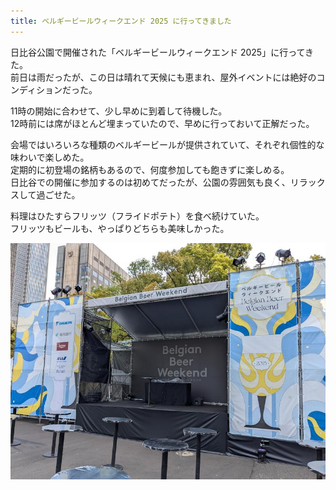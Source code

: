 ```yaml
---
title: ベルギービールウィークエンド 2025 に行ってきました
---
```


日比谷公園で開催された「ベルギービールウィークエンド 2025」に行ってきた。<br>
前日は雨だったが、この日は晴れて天候にも恵まれ、屋外イベントには絶好のコンディションだった。

11時の開始に合わせて、少し早めに到着して待機した。<br>
12時前には席がほとんど埋まっていたので、早めに行っておいて正解だった。

会場ではいろいろな種類のベルギービールが提供されていて、それぞれ個性的な味わいで楽しめた。<br>
定期的に初登場の銘柄もあるので、何度参加しても飽きずに楽しめる。<br>
日比谷での開催に参加するのは初めてだったが、公園の雰囲気も良く、リラックスして過ごせた。

料理はひたすらフリッツ（フライドポテト）を食べ続けていた。<br>
フリッツもビールも、やっぱりどちらも美味しかった。

![ベルギービールウィークエンドのステージ](/images/2025-04-12-belgian-beer-weekend-stage-at-hibiya-park.jpg)
